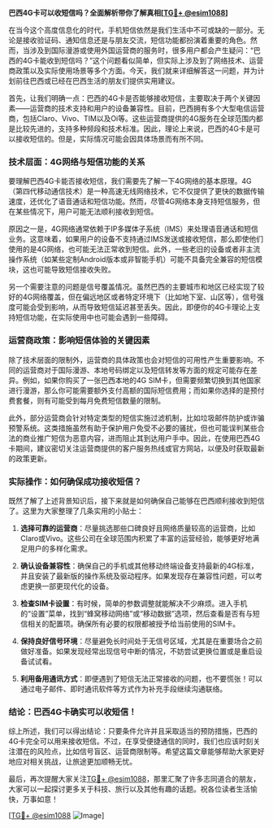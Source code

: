 **巴西4G卡可以收短信吗？全面解析带你了解真相[[TG💪+ @esim1088](https://t.me/s/esim1088)]**

在当今这个高度信息化的时代，手机短信依然是我们生活中不可或缺的一部分。无论是接收验证码、通知信息还是与朋友交流，短信功能都扮演着重要的角色。然而，当涉及到国际漫游或使用外国运营商的服务时，很多用户都会产生疑问：“巴西的4G卡能收到短信吗？”这个问题看似简单，但实际上涉及到了网络技术、运营商政策以及实际使用场景等多个方面。今天，我们就来详细解答这一问题，并为计划前往巴西或已经在巴西生活的朋友们提供实用建议。

首先，让我们明确一点：巴西的4G卡是否能够接收短信，主要取决于两个关键因素——运营商的技术支持和用户的设备兼容性。目前，巴西拥有多个大型电信运营商，包括Claro、Vivo、TIM以及Oi等。这些运营商提供的4G服务在全球范围内都是比较先进的，支持多种频段和技术标准。因此，理论上来说，巴西的4G卡是可以接收短信的。但是，实际情况可能会因具体场景而有所不同。

### 技术层面：4G网络与短信功能的关系

要理解巴西4G卡能否接收短信，我们需要先了解一下4G网络的基本原理。4G（第四代移动通信技术）是一种高速无线网络技术，它不仅提供了更快的数据传输速度，还优化了语音通话和短信功能。然而，尽管4G网络本身支持短信服务，但在某些情况下，用户可能无法顺利接收到短信。

原因之一是，4G网络通常依赖于IP多媒体子系统（IMS）来处理语音通话和短信业务。这意味着，如果用户的设备不支持通过IMS发送或接收短信，那么即使他们使用的是4G网络，也可能无法正常收到短信。此外，一些老旧的设备或者非主流操作系统（如某些定制Android版本或非智能手机）可能不具备完全兼容的短信模块，这也可能导致短信接收失败。

另一个需要注意的问题是信号覆盖情况。虽然巴西的主要城市和地区已经实现了较好的4G网络覆盖，但在偏远地区或者特定环境下（比如地下室、山区等），信号强度可能会受到影响，从而导致短信延迟甚至丢失。因此，即便你的4G卡理论上支持短信功能，在实际使用中也可能会遇到一些障碍。

### 运营商政策：影响短信体验的关键因素

除了技术层面的限制外，运营商的具体政策也会对短信的可用性产生重要影响。不同的运营商对于国际漫游、本地号码绑定以及短信转发等方面的规定可能存在差异。例如，如果你购买了一张巴西本地的4G SIM卡，但需要频繁切换到其他国家进行漫游，那么你可能需要额外支付高额的国际短信费用；而如果你选择的是预付费套餐，则有可能受到每月免费短信数量的限制。

此外，部分运营商会针对特定类型的短信实施过滤机制，比如垃圾邮件防护或诈骗预警系统。这类措施虽然有助于保护用户免受不必要的骚扰，但也可能误判某些合法的商业推广短信为恶意内容，进而阻止其到达用户手中。因此，在使用巴西4G卡期间，建议密切关注运营商提供的客户服务热线或官方网站，以便及时获取最新的政策更新。

### 实际操作：如何确保成功接收短信？

既然了解了上述背景知识后，接下来就是如何确保自己能够在巴西顺利接收到短信了。这里为大家整理了几条实用的小贴士：

1. **选择可靠的运营商**：尽量挑选那些口碑良好且网络质量较高的运营商，比如Claro或Vivo。这些公司在全球范围内积累了丰富的运营经验，能够更好地满足用户的多样化需求。
   
2. **确认设备兼容性**：确保自己的手机或其他移动终端设备支持最新的4G标准，并且安装了最新版的操作系统及驱动程序。如果发现存在兼容性问题，可以考虑更换一部更现代化的设备。

3. **检查SIM卡设置**：有时候，简单的参数调整就能解决不少麻烦。进入手机的“设置”菜单，找到“蜂窝移动网络”或“移动数据”选项，然后查看是否有与短信相关的配置项。确保所有必要的权限都被授予给当前使用的SIM卡。

4. **保持良好信号环境**：尽量避免长时间处于无信号区域，尤其是在重要场合之前做好准备。如果发现经常出现信号中断的情况，不妨尝试更换位置或是重启设备试试看。

5. **利用备用通讯方式**：即便遇到了短信无法正常接收的问题，也不要慌张！可以通过电子邮件、即时通讯软件等方式作为补充手段继续沟通联络。

### 结论：巴西4G卡确实可以收短信！

综上所述，我们可以得出结论：只要条件允许并且采取适当的预防措施，巴西的4G卡完全可以用来接收短信。不过，在享受便捷通信的同时，我们也应该时刻关注潜在的风险点，比如信号盲区、运营商限制等。希望这篇文章能够帮助大家更好地应对相关挑战，让旅途更加顺畅无忧。

最后，再次提醒大家关注[TG💪+ @esim1088](https://t.me/s/esim1088)，那里汇聚了许多志同道合的朋友，大家可以一起探讨更多关于科技、旅行以及其他有趣的话题。祝各位读者生活愉快，万事如意！

[[TG💪+ @esim1088](https://t.me/s/esim1088) ![Image](https://i.postimg.cc/4NQfJmqS/Snipaste-2025-05-13-00-14-12.png)]